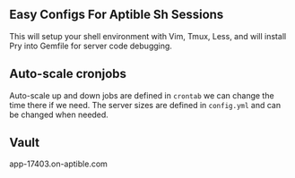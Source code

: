 ## Easy Configs For Aptible Sh Sessions

This will setup your shell environment with Vim, Tmux, Less, and will install Pry into Gemfile for server code debugging.

## Auto-scale cronjobs

Auto-scale up and down jobs are defined in `crontab` we can change the time there if we need.
The server sizes are defined in `config.yml` and can be changed when needed.

## Vault

app-17403.on-aptible.com
